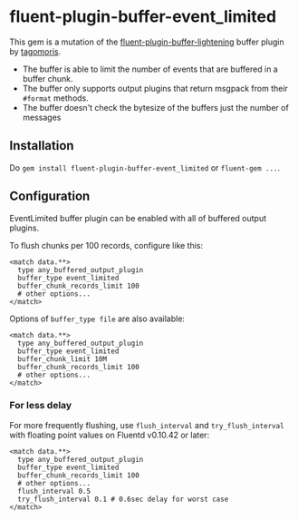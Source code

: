 # fluent-plugin-buffer-event_limited

This gem is a mutation of the [fluent-plugin-buffer-lightening](https://github.com/tagomoris/fluent-plugin-buffer-lightening) buffer plugin by [tagomoris](https://github.com/tagomoris).

* The buffer is able to limit the number of events that are buffered in a buffer chunk.
* The buffer only supports output plugins that return msgpack from their `#format` methods.
* The buffer doesn't check the bytesize of the buffers just the number of messages

## Installation

Do `gem install fluent-plugin-buffer-event_limited` or `fluent-gem ...`.

## Configuration

EventLimited buffer plugin can be enabled with all of buffered output plugins.

To flush chunks per 100 records, configure like this:

```
<match data.**>
  type any_buffered_output_plugin
  buffer_type event_limited
  buffer_chunk_records_limit 100
  # other options...
</match>
```

Options of `buffer_type file` are also available:
```
<match data.**>
  type any_buffered_output_plugin
  buffer_type event_limited
  buffer_chunk_limit 10M
  buffer_chunk_records_limit 100
  # other options...
</match>
```

### For less delay

For more frequently flushing, use `flush_interval` and `try_flush_interval` with floating point values on Fluentd v0.10.42 or later:
```
<match data.**>
  type any_buffered_output_plugin
  buffer_type event_limited
  buffer_chunk_records_limit 100
  # other options...
  flush_interval 0.5
  try_flush_interval 0.1 # 0.6sec delay for worst case
</match>
```

